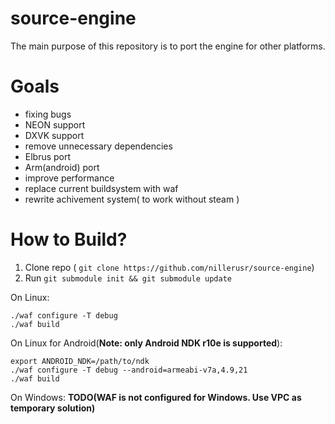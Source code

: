 # source-engine
The main purpose of this repository is to port the engine for other platforms.
# Goals
* fixing bugs
* NEON support
* DXVK support
* remove unnecessary dependencies
* Elbrus port
* Arm(android) port
* improve performance
* replace current buildsystem with waf
* rewrite achivement system( to work without steam )
# How to Build?
1. Clone repo ( ```git clone https://github.com/nillerusr/source-engine```)
2. Run ```git submodule init && git submodule update```

On Linux:
```
./waf configure -T debug
./waf build
```
On Linux for Android(**Note: only Android NDK r10e is supported**):
```
export ANDROID_NDK=/path/to/ndk
./waf configure -T debug --android=armeabi-v7a,4.9,21
./waf build
```
On Windows:
**TODO(WAF is not configured for Windows. Use VPC as temporary solution)**
